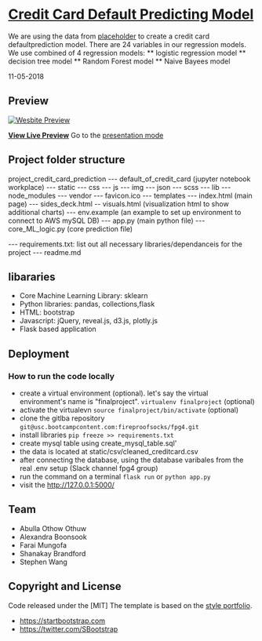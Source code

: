 # [Credit Card Default Predicting Model](http://fpg4finalproject-env.uyjerqqha9.us-west-2.elasticbeanstalk.com/)

 We are using the data from [placeholder](https://archive.ics.uci.edu/ml/datasets/default+of+credit+card+clients) to create a credit card defaultprediction model. There are 24 variables in our regression models. We use combined of 4 regression models:
** logistic regression model
** decision tree model
** Random Forest model
** Naive Bayees model

 11-05-2018

## Preview

[![Wesbite Preview](static/img/website_preview.png)](http://fpg4finalproject-env.uyjerqqha9.us-west-2.elasticbeanstalk.com/)

**[View Live Preview](http://fpg4finalproject-env.uyjerqqha9.us-west-2.elasticbeanstalk.com/)**
Go to the [presentation mode](http://fpg4finalproject-env.uyjerqqha9.us-west-2.elasticbeanstalk.com/?transition=concave#)

## Project folder structure

project_credit_card_prediction
--- default_of_credit_card (jupyter notebook workplace)
--- static
    --- css
    --- js
    --- img
    --- json
    --- scss
    --- lib
    --- node_modules
    --- vendor
    --- favicon.ico
--- templates
    --- index.html (main page)
    --- sides_deck.html
    -- visuals.html (visualization html to show additional charts)
--- env.example (an example to set up environment to connect to AWS mySQL DB)
--- app.py (main python file)
--- core_ML_logic.py (core prediction file)

--- requirements.txt: list out all necessary libraries/dependanceis for the project
--- readme.md

## libararies

* Core Machine Learning Library: sklearn
* Python libraries: pandas, collections,flask
* HTML: bootstrap
* Javascript: jQuery, reveal.js, d3.js, plotly.js
* Flask based application

## Deployment

### How to run the code locally

* create a virtual environment (optional). let's say the virtual environment's name is "finalproject". `virtualenv finalproject` (optional)
* activate the virtualevn `source finalproject/bin/activate` (optional)
* clone the gitlba repository `git@usc.bootcampcontent.com:fireproofsocks/fpg4.git`
* install libraries `pip freeze >> requirements.txt`
* create mysql table using create_mysql_table.sql'
* the data is located at static/csv/cleaned_creditcard.csv
* after connecting the database, using the database varibales from the real .env setup (Slack channel fpg4 group)
* run the command on a terminal `flask run` or `python app.py`
* visit the http://127.0.0.1:5000/

## Team

* Abulla Othow Othuw
* Alexandra Boonsook
* Farai Mungofa
* Shanakay Brandford
* Stephen Wang

## Copyright and License

Code released under the [MIT]
The template is based on the [style portfolio](https://blackrockdigital.github.io/startbootstrap-stylish-portfolio).

* https://startbootstrap.com
* https://twitter.com/SBootstrap
